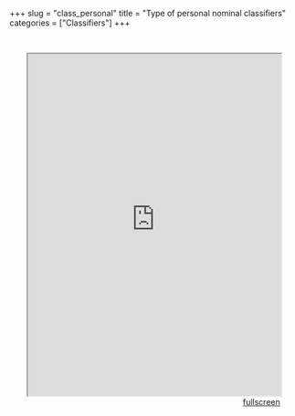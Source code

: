 +++
slug = "class_personal"
title = "Type of personal nominal classifiers"
categories = ["Classifiers"]
+++

<head>
<style type="text/css">
	.padding {
		padding: 30px;
	}
</style>
</head>

<body>
<div class="padding">
<iframe src="https://sasha-kozhukhar.github.io/guatemala_atlas/maps/class_personal.html" width = "100%" height = "600px"></iframe>
<div align="right"><a href="https://sasha-kozhukhar.github.io/guatemala_atlas/maps/class_personal.html" target="_blank" class="button">fullscreen</a></div>
</div>
</body>
